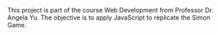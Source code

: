 This project is part of the course Web Development from Professor Dr. Angela Yu. The objective is to apply JavaScript to replicate the Simon Game.